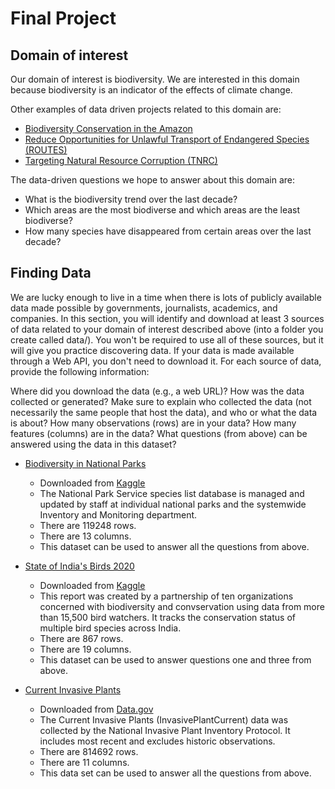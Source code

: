 # Final Project

## Domain of interest

Our domain of interest is biodiversity. We are interested in this domain because biodiversity is an indicator of the effects of climate change. 

Other examples of data driven projects related to this domain are:
- [Biodiversity Conservation in the Amazon](https://biodiversitylinks.org/projects/mission-projects/biodiversity-conservation-program-in-the-amazon)
- [Reduce Opportunities for Unlawful Transport of Endangered Species (ROUTES)](https://biodiversitylinks.org/projects/current-global-projects/routes)
- [Targeting Natural Resource Corruption (TNRC)](https://biodiversitylinks.org/projects/current-global-projects/routes)

The data-driven questions we hope to answer about this domain are:
- What is the biodiversity trend over the last decade?
- Which areas are the most biodiverse and which areas are the least biodiverse?
- How many species have disappeared from certain areas over the last decade?

## Finding Data
We are lucky enough to live in a time when there is lots of publicly available data made possible by governments, journalists, academics, and companies. In this section, you will identify and download at least 3 sources of data related to your domain of interest described above (into a folder you create called data/). You won't be required to use all of these sources, but it will give you practice discovering data. If your data is made available through a Web API, you don't need to download it. For each source of data, provide the following information:

Where did you download the data (e.g., a web URL)?
How was the data collected or generated? Make sure to explain who collected the data (not necessarily the same people that host the data), and who or what the data is about?
How many observations (rows) are in your data?
How many features (columns) are in the data?
What questions (from above) can be answered using the data in this dataset?

- [Biodiversity in National Parks](https://www.kaggle.com/nationalparkservice/park-biodiversity)
  - Downloaded from [Kaggle](https://www.kaggle.com/)
  - The National Park Service species list database is managed and updated by staff at individual national parks and the systemwide Inventory and Monitoring department.
  - There are 119248 rows.
  - There are 13 columns.
  - This dataset can be used to answer all the questions from above. 

- [State of India's Birds 2020](https://www.kaggle.com/usharengaraju/state-of-indias-birds-2020)
  - Downloaded from [Kaggle](https://www.kaggle.com/)
  - This report was created by a partnership of ten organizations concerned with biodiversity and convservation using data from more than 15,500 bird watchers. It tracks the conservation status of multiple bird species across India. 
  - There are 867 rows. 
  - There are 19 columns. 
  - This dataset can be used to answer questions one and three from above. 

- [Current Invasive Plants](https://catalog.data.gov/dataset/current-invasive-plants-feature-layer-d6b82)
  - Downloaded from [Data.gov](https://www.data.gov/)
  - The Current Invasive Plants (InvasivePlantCurrent) data was collected by the National Invasive Plant Inventory Protocol. It includes most recent and excludes historic observations. 
  - There are 814692 rows.
  - There are 11 columns.
  - This data set can be used to answer all the questions from above.
